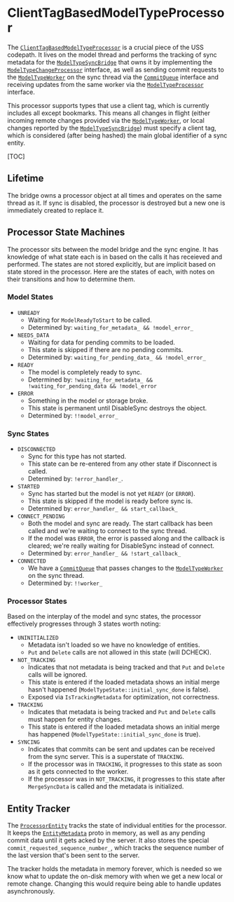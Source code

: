 # ClientTagBasedModelTypeProcessor

The [`ClientTagBasedModelTypeProcessor`][SMTP] is a crucial piece of the USS
codepath. It lives on the model thread and performs the tracking of sync
metadata for the [`ModelTypeSyncBridge`][MTSB] that owns it by implementing the
[`ModelTypeChangeProcessor`][MTCP] interface, as well as sending commit requests
to the [`ModelTypeWorker`][MTW] on the sync thread via the [`CommitQueue`][CQ]
interface and receiving updates from the same worker via the
[`ModelTypeProcessor`][MTP] interface.

This processor supports types that use a client tag, which is currently
includes all except bookmarks. This means all changes in flight (either incoming
remote changes provided via the [`ModelTypeWorker`][MTW], or local changes
reported by the [`ModelTypeSyncBridge`][MTSB]) must specify a client tag, which
is considered (after being hashed) the main global identifier of a sync entity.

[SMTP]: https://cs.chromium.org/chromium/src/components/sync/model_impl/client_tag_based_model_type_processor.h
[MTSB]: https://cs.chromium.org/chromium/src/components/sync/model/model_type_sync_bridge.h
[MTCP]: https://cs.chromium.org/chromium/src/components/sync/model/model_type_change_processor.h
[MTW]: https://cs.chromium.org/chromium/src/components/sync/engine_impl/model_type_worker.h
[CQ]: https://cs.chromium.org/chromium/src/components/sync/engine/commit_queue.h
[MTP]: https://cs.chromium.org/chromium/src/components/sync/engine/model_type_processor.h

[TOC]

## Lifetime

The bridge owns a processor object at all times and operates on the same thread
as it. If sync is disabled, the processor is destroyed but a new one is
immediately created to replace it.

## Processor State Machines

The processor sits between the model bridge and the sync engine. It has
knowledge of what state each is in based on the calls it has receieved and
performed. The states are not stored explicitly, but are implicit based on
state stored in the processor. Here are the states of each, with notes on their
transitions and how to determine them.

### Model States

*   `UNREADY`
    *   Waiting for `ModelReadyToStart` to be called.
    *   Determined by: `waiting_for_metadata_ && !model_error_`
*   `NEEDS_DATA`
    *   Waiting for data for pending commits to be loaded.
    *   This state is skipped if there are no pending commits.
    *   Determined by: `waiting_for_pending_data_ && !model_error_`
*   `READY`
    *   The model is completely ready to sync.
    *   Determined by: `!waiting_for_metadata_ && !waiting_for_pending_data &&
        !model_error`
*   `ERROR`
    *   Something in the model or storage broke.
    *   This state is permanent until DisableSync destroys the object.
    *   Determined by: `!!model_error_`

### Sync States

*   `DISCONNECTED`
    *   Sync for this type has not started.
    *   This state can be re-entered from any other state if Disconnect is
        called.
    *   Determined by: `!error_handler_`.
*   `STARTED`
    *   Sync has started but the model is not yet `READY` (or `ERROR`).
    *   This state is skipped if the model is ready before sync is.
    *   Determined by: `error_handler_ && start_callback_`
*   `CONNECT_PENDING`
    *   Both the model and sync are ready. The start callback has been called
        and we're waiting to connect to the sync thread.
    *   If the model was `ERROR`, the error is passed along and the callback is
        cleared; we're really waiting for DisableSync instead of connect.
    *   Determined by: `error_handler_ && !start_callback_`
*   `CONNECTED`
    *   We have a [`CommitQueue`][CQ] that passes changes to the
        [`ModelTypeWorker`][MTW] on the sync thread.
    *   Determined by: `!!worker_`

### Processor States

Based on the interplay of the model and sync states, the processor effectively
progresses through 3 states worth noting:

*   `UNINITIALIZED`
    *    Metadata isn't loaded so we have no knowledge of entities.
    *   `Put` and `Delete` calls are not allowed in this state (will DCHECK).
*   `NOT_TRACKING`
    *   Indicates that not metadata is being tracked and that `Put` and `Delete`
        calls will be ignored.
    *   This state is entered if the loaded metadata shows an initial merge
        hasn't happened (`ModelTypeState::initial_sync_done` is false).
    *   Exposed via `IsTrackingMetadata` for optimization, not correctness.
*   `TRACKING`
    *   Indicates that metadata is being tracked and `Put` and `Delete` calls
        must happen for entity changes.
    *   This state is entered if the loaded metadata shows an initial merge
        has happened (`ModelTypeState::initial_sync_done` is true).
*   `SYNCING`
    *   Indicates that commits can be sent and updates can be received from the
        sync server. This is a superstate of `TRACKING`.
    *   If the processor was in `TRACKING`, it progresses to this state as soon
        as it gets connected to the worker.
    *   If the processor was in `NOT_TRACKING`, it progresses to this state
        after `MergeSyncData` is called and the metadata is initialized.

## Entity Tracker

The [`ProcessorEntity`][PET] tracks the state of individual entities for
the processor. It keeps the [`EntityMetadata`][EM] proto in memory, as well as
any pending commit data until it gets acked by the server. It also stores the
special `commit_requested_sequence_number_`, which tracks the sequence number of
the last version that's been sent to the server.

The tracker holds the metadata in memory forever, which is needed so we know
what to update the on-disk memory with when we get a new local or remote change.
Changing this would require being able to handle updates asynchronously.

[PET]: https://cs.chromium.org/chromium/src/components/sync/model_impl/processor_entity.h
[EM]: https://cs.chromium.org/chromium/src/components/sync/protocol/entity_metadata.proto
